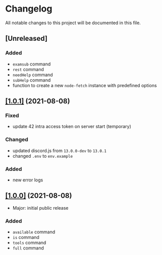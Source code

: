# Changelog
All notable changes to this project will be documented in this file.
## [Unreleased]
### Added
* `examsub` command
* `rest` command
* `needHelp` command
* `subHelp` command
* function to create a new `node-fetch` instance with predefined options

## [[1.0.1]](https://github.com/estarossa0/1337DiscordBot/tags) (2021-08-08)
### Fixed
* update 42 intra access token on server start (temporary)
### Changed
* updated discord.js from `13.0.0-dev` to `13.0.1`
* changed `.env` to `env.example`
### Added
* new error logs

## [[1.0.0]](https://github.com/estarossa0/1337DiscordBot/tags) (2021-08-08)
* Major: initial public release
### Added
* `available` command
* `is` command
* `tools` command
* `full` command